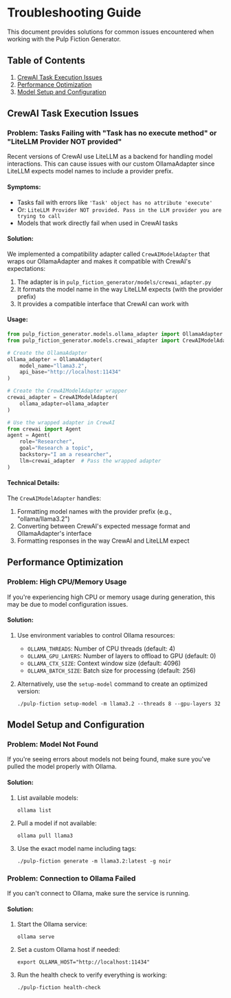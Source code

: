# Troubleshooting Guide

This document provides solutions for common issues encountered when working with the Pulp Fiction Generator.

## Table of Contents

1. [CrewAI Task Execution Issues](#crewai-task-execution-issues)
2. [Performance Optimization](#performance-optimization)
3. [Model Setup and Configuration](#model-setup-and-configuration)

## CrewAI Task Execution Issues

### Problem: Tasks Failing with "Task has no execute method" or "LiteLLM Provider NOT provided"

Recent versions of CrewAI use LiteLLM as a backend for handling model interactions. This can cause issues with our custom OllamaAdapter since LiteLLM expects model names to include a provider prefix.

#### Symptoms:
- Tasks fail with errors like `'Task' object has no attribute 'execute'`
- Or: `LiteLLM Provider NOT provided. Pass in the LLM provider you are trying to call`
- Models that work directly fail when used in CrewAI tasks

#### Solution:
We implemented a compatibility adapter called `CrewAIModelAdapter` that wraps our OllamaAdapter and makes it compatible with CrewAI's expectations:

1. The adapter is in `pulp_fiction_generator/models/crewai_adapter.py`
2. It formats the model name in the way LiteLLM expects (with the provider prefix)
3. It provides a compatible interface that CrewAI can work with

#### Usage:

```python
from pulp_fiction_generator.models.ollama_adapter import OllamaAdapter
from pulp_fiction_generator.models.crewai_adapter import CrewAIModelAdapter

# Create the OllamaAdapter
ollama_adapter = OllamaAdapter(
    model_name="llama3.2",
    api_base="http://localhost:11434"
)

# Create the CrewAIModelAdapter wrapper
crewai_adapter = CrewAIModelAdapter(
    ollama_adapter=ollama_adapter
)

# Use the wrapped adapter in CrewAI
from crewai import Agent
agent = Agent(
    role="Researcher",
    goal="Research a topic",
    backstory="I am a researcher",
    llm=crewai_adapter  # Pass the wrapped adapter
)
```

#### Technical Details:

The `CrewAIModelAdapter` handles:
1. Formatting model names with the provider prefix (e.g., "ollama/llama3.2")
2. Converting between CrewAI's expected message format and OllamaAdapter's interface
3. Formatting responses in the way CrewAI and LiteLLM expect

## Performance Optimization

### Problem: High CPU/Memory Usage

If you're experiencing high CPU or memory usage during generation, this may be due to model configuration issues.

#### Solution:

1. Use environment variables to control Ollama resources:
   - `OLLAMA_THREADS`: Number of CPU threads (default: 4)
   - `OLLAMA_GPU_LAYERS`: Number of layers to offload to GPU (default: 0)
   - `OLLAMA_CTX_SIZE`: Context window size (default: 4096)
   - `OLLAMA_BATCH_SIZE`: Batch size for processing (default: 256)

2. Alternatively, use the `setup-model` command to create an optimized version:
   ```
   ./pulp-fiction setup-model -m llama3.2 --threads 8 --gpu-layers 32
   ```

## Model Setup and Configuration

### Problem: Model Not Found

If you're seeing errors about models not being found, make sure you've pulled the model properly with Ollama.

#### Solution:

1. List available models:
   ```
   ollama list
   ```

2. Pull a model if not available:
   ```
   ollama pull llama3
   ```

3. Use the exact model name including tags:
   ```
   ./pulp-fiction generate -m llama3.2:latest -g noir
   ```

### Problem: Connection to Ollama Failed

If you can't connect to Ollama, make sure the service is running.

#### Solution:

1. Start the Ollama service:
   ```
   ollama serve
   ```

2. Set a custom Ollama host if needed:
   ```
   export OLLAMA_HOST="http://localhost:11434"
   ```

3. Run the health check to verify everything is working:
   ```
   ./pulp-fiction health-check
   ``` 